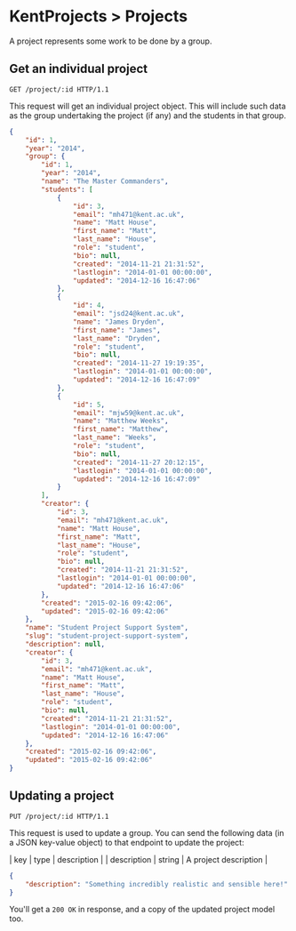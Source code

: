 # KentProjects > Projects

A project represents some work to be done by a group.

## Get an individual project

```http
GET /project/:id HTTP/1.1
```

This request will get an individual project object. This will include such data as the group undertaking the project
(if any) and the students in that group.

```json
{
    "id": 1,
    "year": "2014",
    "group": {
        "id": 1,
        "year": "2014",
        "name": "The Master Commanders",
        "students": [
            {
                "id": 3,
                "email": "mh471@kent.ac.uk",
                "name": "Matt House",
                "first_name": "Matt",
                "last_name": "House",
                "role": "student",
                "bio": null,
                "created": "2014-11-21 21:31:52",
                "lastlogin": "2014-01-01 00:00:00",
                "updated": "2014-12-16 16:47:06"
            },
            {
                "id": 4,
                "email": "jsd24@kent.ac.uk",
                "name": "James Dryden",
                "first_name": "James",
                "last_name": "Dryden",
                "role": "student",
                "bio": null,
                "created": "2014-11-27 19:19:35",
                "lastlogin": "2014-01-01 00:00:00",
                "updated": "2014-12-16 16:47:09"
            },
            {
                "id": 5,
                "email": "mjw59@kent.ac.uk",
                "name": "Matthew Weeks",
                "first_name": "Matthew",
                "last_name": "Weeks",
                "role": "student",
                "bio": null,
                "created": "2014-11-27 20:12:15",
                "lastlogin": "2014-01-01 00:00:00",
                "updated": "2014-12-16 16:47:09"
            }
        ],
        "creator": {
            "id": 3,
            "email": "mh471@kent.ac.uk",
            "name": "Matt House",
            "first_name": "Matt",
            "last_name": "House",
            "role": "student",
            "bio": null,
            "created": "2014-11-21 21:31:52",
            "lastlogin": "2014-01-01 00:00:00",
            "updated": "2014-12-16 16:47:06"
        },
        "created": "2015-02-16 09:42:06",
        "updated": "2015-02-16 09:42:06"
    },
    "name": "Student Project Support System",
    "slug": "student-project-support-system",
    "description": null,
    "creator": {
        "id": 3,
        "email": "mh471@kent.ac.uk",
        "name": "Matt House",
        "first_name": "Matt",
        "last_name": "House",
        "role": "student",
        "bio": null,
        "created": "2014-11-21 21:31:52",
        "lastlogin": "2014-01-01 00:00:00",
        "updated": "2014-12-16 16:47:06"
    },
    "created": "2015-02-16 09:42:06",
    "updated": "2015-02-16 09:42:06"
}
```

## Updating a project

```http
PUT /project/:id HTTP/1.1
```

This request is used to update a group. You can send the following data (in a JSON key-value object) to that endpoint to
update the project:

| key | type | description |
| description | string | A project description |

```json
{
    "description": "Something incredibly realistic and sensible here!"
}
```

You'll get a `200 OK` in response, and a copy of the updated project model too.